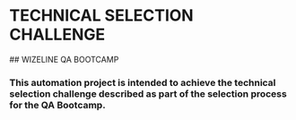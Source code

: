 # TECHNICAL SELECTION CHALLENGE
## WIZELINE QA BOOTCAMP

### This automation project is intended to achieve the technical selection challenge described as part of the selection process for the QA Bootcamp.

